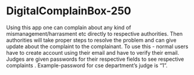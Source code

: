 # DigitalComplainBox-250

Using this app one can complain about any kind of mismanagement/harrasment etc
directly to respective authorities. Then authorities will take proper steps to resolve 
the problem and can give update about the complaint to the complainant.
To use this - normal users have to create account using their email and have to verify their email.
Judges are given passwords for their respective fields to see respective complaints .
Example-password for cse department’s judge is “1”.
